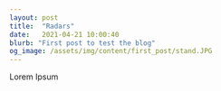 ```yaml
---
layout: post
title:  "Radars"
date:   2021-04-21 10:00:40
blurb: "First post to test the blog"
og_image: /assets/img/content/first_post/stand.JPG
---
```

Lorem Ipsum

